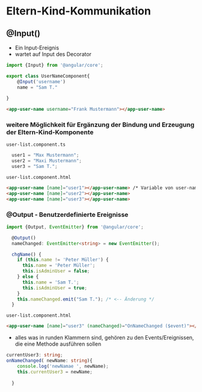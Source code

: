# Eltern-Kind-Kommunikation

## @Input()



* Ein Input-Ereignis
* wartet auf Input des Decorator

```typescript
import {Input} from '@angular/core';

export class UserNameComponent{
    @Input('username')
    name = "Sam T."
    
}
```

```html
<app-user-name username="Frank Mustermann"></app-user-name>
```



### weitere Möglichkeit für Ergänzung der Bindung und Erzeugung der Eltern-Kind-Komponente

`user-list.component.ts`

```typescript
  user1 = "Max Mustermann";
  user2 = "Maxi Mustermann";
  user3 = "Sam T.";
```

`user-list.component.html`

```html
<app-user-name [name]="user1"></app-user-name> /* Variable von user-name wird von aus der user-list ersetzt */
<app-user-name [name]="user2"></app-user-name>
<app-user-name [name]="user3"></app-user-name>
```



### @Output - Benutzerdefinierte Ereignisse

```typescript
import {Output, EventEmitter} from '@angular/core';

  @Output()
  nameChanged: EventEmitter<string> = new EventEmitter();

  chgName() {
    if (this.name != 'Peter Müller') {
      this.name = 'Peter Müller';
      this.isAdminUser = false;
    } else {
      this.name = 'Sam T.';
      this.isAdminUser = true;
    }
    this.nameChanged.emit("Sam T."); /* <-- Änderung */
  }


```
`user-list.component.html`

```html
<app-user-name [name]="user3" (nameChanged)="OnNameChanged ($event)"></app-user-name>
```

* alles was in runden Klammern sind, gehören zu den Events/Ereignissen, die eine Methode ausführen sollen

```typescript
currentUser3: string;  
onNameChanged( newName: string){
    console.log('newNamae ', newName);
    this.currentUser3 = newName;
    
  }
  
```

